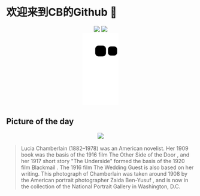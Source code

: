 
# 欢迎来到CB的Github 👋

<div align="center">
  <img height="137px" src="https://github-readme-stats.vercel.app/api?username=SuperCB&show_icons=true&theme=radical" />
  <img height="137px" src="https://github-readme-stats.vercel.app/api/top-langs/?username=SuperCB&hide_title=true&hide_border=true&layout=compact&langs_count=6&text_color=000&icon_color=fff" />
</div>


<div align="center">
    <img src="./contribution-snake/github-contribution-grid-snake.svg" />
</div>



## Picture of the day
<div align="center">
  <img width=400px src="https://upload.wikimedia.org/wikipedia/commons/thumb/f/fb/NPG_2010_112_Lucia_Chamberlain_by_Zaida_Ben-Yusuf.jpg/450px-NPG_2010_112_Lucia_Chamberlain_by_Zaida_Ben-Yusuf.jpg" />
</div>

>Lucia Chamberlain  (1882–1978) was an American novelist. Her 1909 book was the basis of the 1916 film  The Other Side of the Door , and her 1917 short story "The Underside" formed the basis of the 1920 film  Blackmail . The 1916 film  The Wedding Guest  is also based on her writing. This photograph of Chamberlain was taken around 1908 by the American portrait photographer  Zaida Ben-Yusuf , and is now in the collection of the  National Portrait Gallery  in Washington, D.C.


